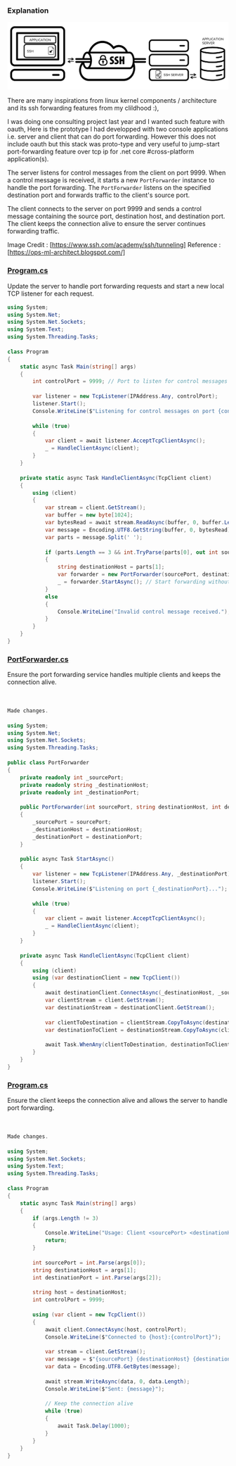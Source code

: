### Explanation

![Port Forwarding](/server/doc/port_forwarding.png)

There are many inspirations from linux kernel components / architecture and its ssh forwarding features from my clildhood :),


I was doing one consulting project last year and I wanted such feature with oauth, 
Here is the prototype I had developped with two console applications i.e. server and client that can do port forwarding.
However this does not include oauth but this stack was proto-type and very useful to jump-start port-forwarding feature over tcp ip 
for .net core #cross-platform application(s). 

The server listens for control messages from the client on port 9999. When a control message is received, it starts a new `PortForwarder` instance to handle the port forwarding. The `PortForwarder` listens on the specified destination port and forwards traffic to the client's source port.

The client connects to the server on port 9999 and sends a control message containing the source port, destination host, and destination port. The client keeps the connection alive to ensure the server continues forwarding traffic.

Image Credit : [https://www.ssh.com/academy/ssh/tunneling]
Reference    : [https://ops-ml-architect.blogspot.com/]


### [Program.cs](file:///home/vadgama/Drive/GitHub/rnd/port-forwarding/server/Program.cs)

Update the server to handle port forwarding requests and start a new local TCP listener for each request.

````csharp
using System;
using System.Net;
using System.Net.Sockets;
using System.Text;
using System.Threading.Tasks;

class Program
{
    static async Task Main(string[] args)
    {
        int controlPort = 9999; // Port to listen for control messages from the client

        var listener = new TcpListener(IPAddress.Any, controlPort);
        listener.Start();
        Console.WriteLine($"Listening for control messages on port {controlPort}...");

        while (true)
        {
            var client = await listener.AcceptTcpClientAsync();
            _ = HandleClientAsync(client);
        }
    }

    private static async Task HandleClientAsync(TcpClient client)
    {
        using (client)
        {
            var stream = client.GetStream();
            var buffer = new byte[1024];
            var bytesRead = await stream.ReadAsync(buffer, 0, buffer.Length);
            var message = Encoding.UTF8.GetString(buffer, 0, bytesRead);
            var parts = message.Split(' ');

            if (parts.Length == 3 && int.TryParse(parts[0], out int sourcePort) && int.TryParse(parts[2], out int destinationPort))
            {
                string destinationHost = parts[1];
                var forwarder = new PortForwarder(sourcePort, destinationHost, destinationPort);
                _ = forwarder.StartAsync(); // Start forwarding without awaiting to keep the control connection alive
            }
            else
            {
                Console.WriteLine("Invalid control message received.");
            }
        }
    }
}
````

### [PortForwarder.cs](file:///home/vadgama/Drive/GitHub/rnd/port-forwarding/server/PortForwarder.cs)

Ensure the port forwarding service handles multiple clients and keeps the connection alive.

````csharp


Made changes.

using System;
using System.Net;
using System.Net.Sockets;
using System.Threading.Tasks;

public class PortForwarder
{
    private readonly int _sourcePort;
    private readonly string _destinationHost;
    private readonly int _destinationPort;

    public PortForwarder(int sourcePort, string destinationHost, int destinationPort)
    {
        _sourcePort = sourcePort;
        _destinationHost = destinationHost;
        _destinationPort = destinationPort;
    }

    public async Task StartAsync()
    {
        var listener = new TcpListener(IPAddress.Any, _destinationPort);
        listener.Start();
        Console.WriteLine($"Listening on port {_destinationPort}...");

        while (true)
        {
            var client = await listener.AcceptTcpClientAsync();
            _ = HandleClientAsync(client);
        }
    }

    private async Task HandleClientAsync(TcpClient client)
    {
        using (client)
        using (var destinationClient = new TcpClient())
        {
            await destinationClient.ConnectAsync(_destinationHost, _sourcePort);
            var clientStream = client.GetStream();
            var destinationStream = destinationClient.GetStream();

            var clientToDestination = clientStream.CopyToAsync(destinationStream);
            var destinationToClient = destinationStream.CopyToAsync(clientStream);

            await Task.WhenAny(clientToDestination, destinationToClient);
        }
    }
}
````

### [Program.cs](file:///home/vadgama/Drive/GitHub/rnd/port-forwarding/client/Program.cs)

Ensure the client keeps the connection alive and allows the server to handle port forwarding.

````csharp


Made changes.

using System;
using System.Net.Sockets;
using System.Text;
using System.Threading.Tasks;

class Program
{
    static async Task Main(string[] args)
    {
        if (args.Length != 3)
        {
            Console.WriteLine("Usage: Client <sourcePort> <destinationHost> <destinationPort>");
            return;
        }

        int sourcePort = int.Parse(args[0]);
        string destinationHost = args[1];
        int destinationPort = int.Parse(args[2]);

        string host = destinationHost;
        int controlPort = 9999;

        using (var client = new TcpClient())
        {
            await client.ConnectAsync(host, controlPort);
            Console.WriteLine($"Connected to {host}:{controlPort}");

            var stream = client.GetStream();
            var message = $"{sourcePort} {destinationHost} {destinationPort}";
            var data = Encoding.UTF8.GetBytes(message);

            await stream.WriteAsync(data, 0, data.Length);
            Console.WriteLine($"Sent: {message}");

            // Keep the connection alive
            while (true)
            {
                await Task.Delay(1000);
            }
        }
    }
}
````

